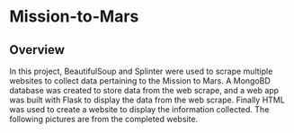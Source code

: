 # Mission-to-Mars

## Overview
In this project, BeautifulSoup and Splinter were used to scrape multiple websites to collect data pertaining to the Mission to Mars. A MongoBD database was created to store data from the web scrape, and a web app was built with Flask to display the data from the web scrape. Finally HTML was used to create a website to display the information collected. The following pictures are from the completed website.
